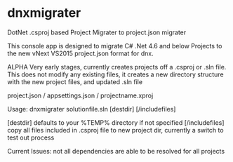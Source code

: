# dnxmigrater
DotNet .csproj based Project Migrater to project.json migrater

This console app is designed to migrate C# .Net 4.6 and below Projects to the new vNext VS2015 project.json format for dnx.

ALPHA
Very early stages, currently creates projects off a .csproj or .sln file.
This does not modify any existing files, it creates a new directory structure with the new project files, and updated .sln file

project.json / appsettings.json / projectname.xproj

Usage:
    dnxmigrater solutionfile.sln [destdir] [/includefiles]
    
   [destdir] defaults to your %TEMP% directory if not specified
   [/includefiles] copy all files included in .csproj file to new project dir, currently a switch to test out process

Current Issues:
    not all dependencies are able to be resolved for all projects
    